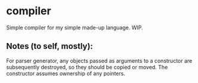 # compiler
Simple compiler for my simple made-up language. WIP.


## Notes (to self, mostly):
For parser generator, any objects passed as arguments to a constructor are subsequently destroyed, so they should be copied or moved. The constructor assumes ownership of any pointers.
